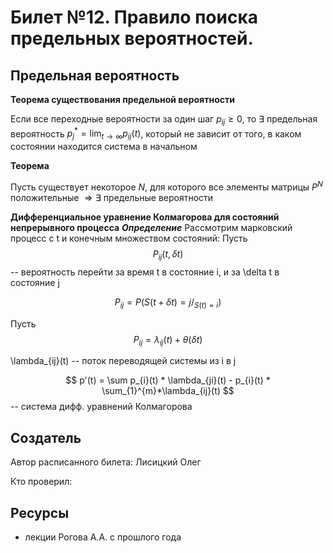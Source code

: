 # Билет №12. Правило поиска предельных вероятностей.
## Предельная вероятность
**Теорема существования предельной вероятности**

Если все переходные вероятности за один шаг $p_{ij}\geq 0$, то $\exists$  предельная вероятность $\displaystyle p_j^* = \lim_{t\to \infty} p_{ij}(t)$, который не зависит от того, в каком состоянии находится система в начальном

**Теорема**

Пусть существует некоторое $N$, для которого все элементы матрицы $P^N$ положительные $\Rightarrow \exists$ предельные вероятности

**Дифференциальное уравнение Колмагорова для состояний непрерывного процесса**
***Определение***
Рассмотрим марковский процесс с t и конечным множеством состояний:
Пусть $$ P_{ij}(t, \delta t) $$ -- вероятность перейти за время t в состояние i, и за \delta t в состояние j

$$ P_{ij} = P(S(t + \delta t) = j \slash_{S(t) = i}) $$

Пусть $$ P_{ij} = \lambda_{ij}(t) + \theta(\delta t) $$

\lambda_{ij}(t) -- поток переводящей системы из i в j

$$ p'(t) = \sum p_{i}(t) * \lambda_{ji}(t) - p_{i}(t) * \sum_{1}^{m}*\lambda_{ij}(t) $$ -- система дифф. уравнений Колмагорова

## Создатель

Автор расписанного билета: Лисицкий Олег

Кто проверил:


## Ресурсы
- лекции Рогова А.А. с прошлого года
